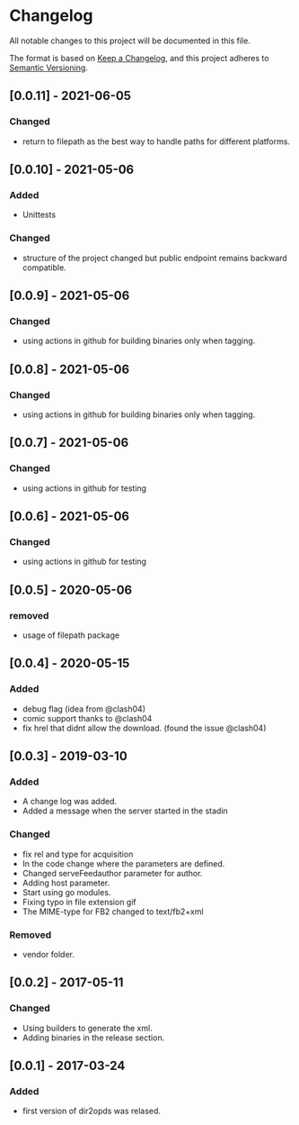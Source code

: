 # Changelog
All notable changes to this project will be documented in this file.

The format is based on [Keep a Changelog](https://keepachangelog.com/en/1.0.0/),
and this project adheres to [Semantic Versioning](https://semver.org/spec/v2.0.0.html).

## [0.0.11] - 2021-06-05
### Changed
- return to filepath as the best way to handle paths for different platforms.

## [0.0.10] - 2021-05-06
### Added
- Unittests

### Changed
- structure of the project changed but public endpoint remains backward compatible.

## [0.0.9] - 2021-05-06
### Changed
- using actions in github for building binaries only when tagging.

## [0.0.8] - 2021-05-06
### Changed
- using actions in github for building binaries only when tagging.

## [0.0.7] - 2021-05-06
### Changed
- using actions in github for testing

## [0.0.6] - 2021-05-06
### Changed
- using actions in github for testing

## [0.0.5] - 2020-05-06
### removed
- usage of filepath package

## [0.0.4] - 2020-05-15
### Added
- debug flag (idea from @clash04)
- comic support thanks to @clash04
- fix hrel that didnt allow the download. (found the issue @clash04)

## [0.0.3] - 2019-03-10
### Added
- A change log was added.
- Added a message when the server started in the stadin

### Changed
- fix rel and type for acquisition
- In the code change where the parameters are defined.
- Changed serveFeedauthor parameter for author.
- Adding host parameter.
- Start using go modules.
- Fixing typo in file extension gif
- The MIME-type for FB2 changed to text/fb2+xml

### Removed
- vendor folder.


## [0.0.2] - 2017-05-11
### Changed
- Using builders to generate the xml.
- Adding binaries in the release section.

## [0.0.1] - 2017-03-24
### Added
- first version of dir2opds was relased.